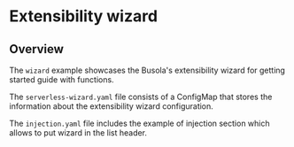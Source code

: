 # Extensibility wizard

## Overview

The `wizard` example showcases the Busola's extensibility wizard for getting started guide with functions.

The `serverless-wizard.yaml` file consists of a ConfigMap that stores the information about the extensibility wizard configuration.

The `injection.yaml` file includes the example of injection section which allows to put wizard in the list header.
